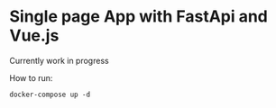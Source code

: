 # Single page App with FastApi and Vue.js

Currently work in progress

How to run:
```
docker-compose up -d
```